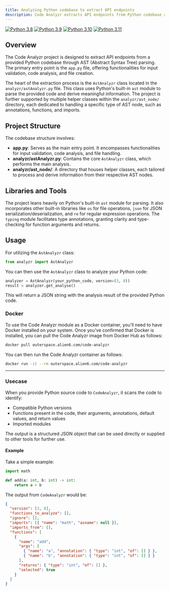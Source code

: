 ```yaml
---
title: Analyzing Python codebase to extract API endpoints
description: Code Analyzr extracts API endpoints from Python codebase and generates a configuration file for Apizr.
---
```


[![Python 3.8](https://img.shields.io/badge/python-3.8-blue.svg)](https://www.python.org/downloads/release/python-380/)
[![Python 3.9](https://img.shields.io/badge/python-3.9-blue.svg)](https://www.python.org/downloads/release/python-390/)
[![Python 3.10](https://img.shields.io/badge/python-3.10-blue.svg)](https://www.python.org/downloads/release/python-31012/)
[![Python 3.11](https://img.shields.io/badge/python-3.11-blue.svg)](https://www.python.org/downloads/release/python-3114/)

## Overview

The Code Analyzr project is designed to extract API endpoints from a provided Python codebase through AST (Abstract Syntax Tree) parsing. The primary entry point is the `app.py` file, offering functionalities for input validation, code analysis, and file creation.

The heart of the extraction process is the `AstAnalyzr` class located in the `analyzr/astAnalyzr.py` file. This class uses Python's built-in `ast` module to parse the provided code and derive meaningful information. The project is further supported by multiple helper classes within the `analyzr/ast_node/` directory, each dedicated to handling a specific type of AST node, such as annotations, functions, and imports.

## Project Structure

The codebase structure involves:

- **app.py**: Serves as the main entry point. It encompasses functionalities for input validation, code analysis, and file handling.
- **analyzr/astAnalyzr.py**: Contains the core `AstAnalyzr` class, which performs the main analysis.
- **analyzr/ast_node/**: A directory that houses helper classes, each tailored to process and derive information from their respective AST nodes.

## Libraries and Tools

The project leans heavily on Python's built-in `ast` module for parsing. It also incorporates other built-in libraries like `os` for file operations, `json` for JSON serialization/deserialization, and `re` for regular expression operations. The `typing` module facilitates type annotations, granting clarity and type-checking for function arguments and returns.

## Usage

For utilizing the `AstAnalyzr` class:

```python
from analyzr import AstAnalyzr
```

You can then use the `AstAnalyzr` class to analyze your Python code:

```python
analyzer = AstAnalyzr(your_python_code, version=(3, 8))
result = analyzer.get_analyse()
```

This will return a JSON string with the analysis result of the provided Python code.

### Docker

To use the Code Analyzr module as a Docker container, you'll need to have Docker installed on your system. Once you've confirmed that Docker is installed, you can pull the Code Analyzr image from Docker Hub as follows:

```bash
docker pull outerspace.alien6.com/code-analyzr
```

You can then run the Code Analyzr container as follows:

```bash
docker run -it --rm outerspace.alien6.com/code-analyzr
```

---

### Usecase

When you provide Python source code to `CodeAnalyzr`, it scans the code to identify:

- Compatible Python versions
- Functions present in the code, their arguments, annotations, default values, and return values
- Imported modules

The output is a structured JSON object that can be used directly or supplied to other tools for further use.

#### Example

Take a simple example:

```python
import math

def add(a: int, b: int) -> int:
    return a + b
```

The output from `CodeAnalyzr` would be:

```json
{
  "version": [3, 8],
  "functions_to_analyze": [],
  "ignore": [],
  "imports": [{ "name": "math", "asname": null }],
  "imports_from": [],
  "functions": [
    {
      "name": "add",
      "args": [
        { "name": "a", "annotation": { "type": "int", "of": [] } },
        { "name": "b", "annotation": { "type": "int", "of": [] } }
      ],
      "returns": { "type": "int", "of": [] },
      "selected": true
    }
  ]
}
```

